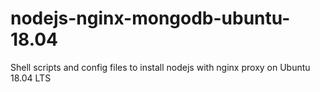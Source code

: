 # nodejs-nginx-mongodb-ubuntu-18.04
Shell scripts and config files to install nodejs with nginx proxy on Ubuntu 18.04 LTS
